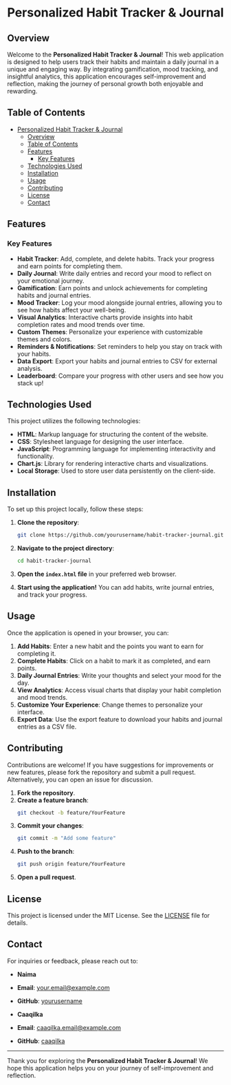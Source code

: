# Personalized Habit Tracker & Journal

## Overview

Welcome to the **Personalized Habit Tracker & Journal**! This web application is designed to help users track their habits and maintain a daily journal in a unique and engaging way. By integrating gamification, mood tracking, and insightful analytics, this application encourages self-improvement and reflection, making the journey of personal growth both enjoyable and rewarding.

## Table of Contents


- [Personalized Habit Tracker \& Journal](#personalized-habit-tracker--journal)
  - [Overview](#overview)
  - [Table of Contents](#table-of-contents)
  - [Features](#features)
    - [Key Features](#key-features)
  - [Technologies Used](#technologies-used)
  - [Installation](#installation)
  - [Usage](#usage)
  - [Contributing](#contributing)
  - [License](#license)
  - [Contact](#contact)


## Features

### Key Features

- **Habit Tracker**: Add, complete, and delete habits. Track your progress and earn points for completing them.
- **Daily Journal**: Write daily entries and record your mood to reflect on your emotional journey.
- **Gamification**: Earn points and unlock achievements for completing habits and journal entries.
- **Mood Tracker**: Log your mood alongside journal entries, allowing you to see how habits affect your well-being.
- **Visual Analytics**: Interactive charts provide insights into habit completion rates and mood trends over time.
- **Custom Themes**: Personalize your experience with customizable themes and colors.
- **Reminders & Notifications**: Set reminders to help you stay on track with your habits.
- **Data Export**: Export your habits and journal entries to CSV for external analysis.
- **Leaderboard**: Compare your progress with other users and see how you stack up!

## Technologies Used

This project utilizes the following technologies:

- **HTML**: Markup language for structuring the content of the website.
- **CSS**: Stylesheet language for designing the user interface.
- **JavaScript**: Programming language for implementing interactivity and functionality.
- **Chart.js**: Library for rendering interactive charts and visualizations.
- **Local Storage**: Used to store user data persistently on the client-side.

## Installation

To set up this project locally, follow these steps:

1. **Clone the repository**:
    ```bash
    git clone https://github.com/yourusername/habit-tracker-journal.git
    ```
   
2. **Navigate to the project directory**:
    ```bash
    cd habit-tracker-journal
    ```

3. **Open the `index.html` file** in your preferred web browser.

4. **Start using the application!** You can add habits, write journal entries, and track your progress.

## Usage

Once the application is opened in your browser, you can:

1. **Add Habits**: Enter a new habit and the points you want to earn for completing it.
2. **Complete Habits**: Click on a habit to mark it as completed, and earn points.
3. **Daily Journal Entries**: Write your thoughts and select your mood for the day.
4. **View Analytics**: Access visual charts that display your habit completion and mood trends.
5. **Customize Your Experience**: Change themes to personalize your interface.
6. **Export Data**: Use the export feature to download your habits and journal entries as a CSV file.

## Contributing

Contributions are welcome! If you have suggestions for improvements or new features, please fork the repository and submit a pull request. Alternatively, you can open an issue for discussion.

1. **Fork the repository**.
2. **Create a feature branch**:
    ```bash
    git checkout -b feature/YourFeature
    ```
3. **Commit your changes**:
    ```bash
    git commit -m "Add some feature"
    ```
4. **Push to the branch**:
    ```bash
    git push origin feature/YourFeature
    ```
5. **Open a pull request**.

## License

This project is licensed under the MIT License. See the [LICENSE](LICENSE) file for details.

## Contact

For inquiries or feedback, please reach out to:

- **Naima**  
- **Email**: your.email@example.com  
- **GitHub**: [yourusername](https://github.com/yourusername)  

- **Caaqilka**  
- **Email**: caaqilka.email@example.com  
- **GitHub**: [caaqilka](https://github.com/caaqilka)

---

Thank you for exploring the **Personalized Habit Tracker & Journal**! We hope this application helps you on your journey of self-improvement and reflection.


